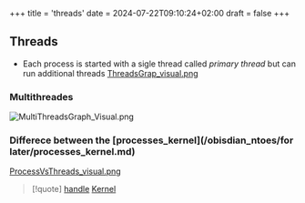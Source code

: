+++
title = 'threads'
date = 2024-07-22T09:10:24+02:00
draft = false
+++

## Threads 
- Each process is started with a sigle thread called *primary thread*   but can run additional threads 
	[ThreadsGrap_visual.png](/ThreadsGrap_visual.png)

### Multithreades 
![MultiThreadsGraph_Visual.png](/Notes/MultiThreadsGraph_Visual.png)
### Differece between the [processes_kernel](/obisdian_ntoes/for later/processes_kernel.md)
[ProcessVsThreads_visual.png](/ProcessVsThreads_visual.png)

>[!quote] [handle](/obisdian_ntoes/notes_obsidian/Linux/Kernel/handle.md) [Kernel](/obisdian_ntoes/notes_obsidian/Linux/Kernel/Kernel.md)